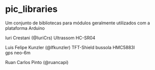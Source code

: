 # pic_libraries
Um conjunto de bibliotecas para módulos geralmente utilizados com a plataforma Arduino

Iuri Crestani (@IuriCrs)
    Ultrassom HC-SR04

Luis Felipe Kunzler (@lfkunzler)
    TFT-Shield
    bussola HMC5883l  
    gps neo-6m

Ruan Carlos Pinto (@ruancapi)
